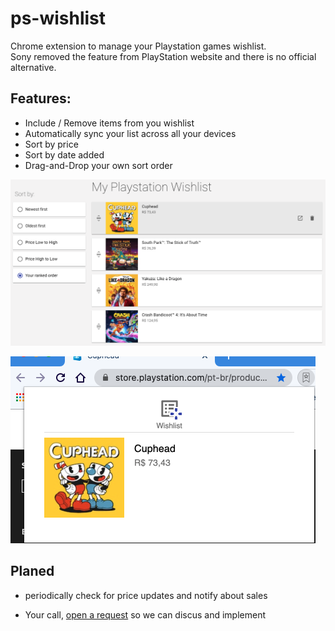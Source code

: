 # ps-wishlist

Chrome extension to manage your Playstation games wishlist.  
Sony removed the feature from PlayStation website and there is no official alternative.

## Features:

- Include / Remove items from you wishlist
- Automatically sync your list across all your devices
- Sort by price
- Sort by date added
- Drag-and-Drop your own sort order

![wishlist](images/screenshots/wishlist-with-sorting.png)

![toolbar](images/screenshots/toolbar-icon-clicked.png)

## Planed

- periodically check for price updates and notify about sales

- Your call, [open a request](issues) so we can discus and implement
